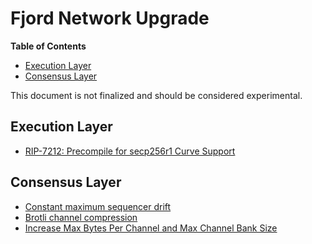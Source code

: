 # Fjord Network Upgrade

<!-- START doctoc generated TOC please keep comment here to allow auto update -->
<!-- DON'T EDIT THIS SECTION, INSTEAD RE-RUN doctoc TO UPDATE -->
**Table of Contents**

- [Execution Layer](#execution-layer)
- [Consensus Layer](#consensus-layer)

<!-- END doctoc generated TOC please keep comment here to allow auto update -->

This document is not finalized and should be considered experimental.

## Execution Layer

- [RIP-7212: Precompile for secp256r1 Curve Support](https://github.com/ethereum/RIPs/blob/master/RIPS/rip-7212.md)

## Consensus Layer

- [Constant maximum sequencer drift](./derivation.md#constant-maximum-sequencer-drift)
- [Brotli channel compression](./derivation.md#brotli-channel-compression)
- [Increase Max Bytes Per Channel and Max Channel Bank Size](./derivation.md#increasing-max_rlp_bytes_per_channel-and-max_channel_bank_size)
